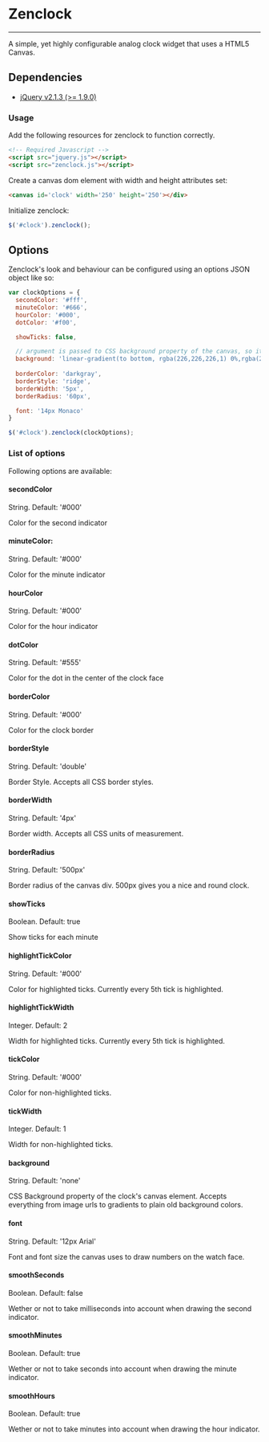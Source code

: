 # Zenclock

---

A simple, yet highly configurable analog clock widget that uses a HTML5 Canvas.

## Dependencies

- [jQuery v2.1.3 (>= 1.9.0)](http://jquery.com/)

### Usage

Add the following resources for zenclock to function correctly.

```html
<!-- Required Javascript -->
<script src="jquery.js"></script>
<script src="zenclock.js"></script>
```

Create a canvas dom element with width and height attributes set:

```html
<canvas id='clock' width='250' height='250'></div>
```

Initialize zenclock:

```javascript
$('#clock').zenclock();
```

## Options

Zenclock's look and behaviour can be configured using an options JSON object like so:

```javascript
var clockOptions = {
  secondColor: '#fff',
  minuteColor: '#666',
  hourColor: '#000',
  dotColor: '#f00',

  showTicks: false,

  // argument is passed to CSS background property of the canvas, so it accepts pretty much everything
  background: 'linear-gradient(to bottom, rgba(226,226,226,1) 0%,rgba(219,219,219,1) 50%,rgba(209,209,209,1) 51%,rgba(254,254,254,1) 100%);',
  
  borderColor: 'darkgray',
  borderStyle: 'ridge',
  borderWidth: '5px',
  borderRadius: '60px',

  font: '14px Monaco'
}

$('#clock').zenclock(clockOptions);
```

### List of options

Following options are available:


#### secondColor
String. Default: '#000'

Color for the second indicator

#### minuteColor: 
String. Default: '#000'

Color for the minute indicator

#### hourColor
String. Default: '#000'

Color for the hour indicator

#### dotColor
String. Default: '#555'

Color for the dot in the center of the clock face

#### borderColor
String. Default: '#000'

Color for the clock border

#### borderStyle
String. Default: 'double'

Border Style. Accepts all CSS border styles.

#### borderWidth
String. Default: '4px'

Border width. Accepts all CSS units of measurement.

#### borderRadius
String. Default: '500px'

Border radius of the canvas div. 500px gives you a nice and round clock.

#### showTicks
Boolean. Default: true

Show ticks for each minute

#### highlightTickColor
String. Default: '#000'

Color for highlighted ticks. Currently every 5th tick is highlighted.

#### highlightTickWidth
Integer. Default: 2

Width for highlighted ticks. Currently every 5th tick is highlighted.

#### tickColor
String. Default: '#000'

Color for non-highlighted ticks.

#### tickWidth
Integer. Default: 1

Width for non-highlighted ticks.

#### background
String. Default: 'none'

CSS Background property of the clock's canvas element. Accepts everything from image urls to gradients to plain old background colors.

#### font
String. Default: '12px Arial'

Font and font size the canvas uses to draw numbers on the watch face.

#### smoothSeconds
Boolean. Default: false

Wether or not to take milliseconds into account when drawing the second indicator.

#### smoothMinutes
Boolean. Default: true

Wether or not to take seconds into account when drawing the minute indicator.

#### smoothHours
Boolean. Default: true

Wether or not to take minutes into account when drawing the hour indicator.


